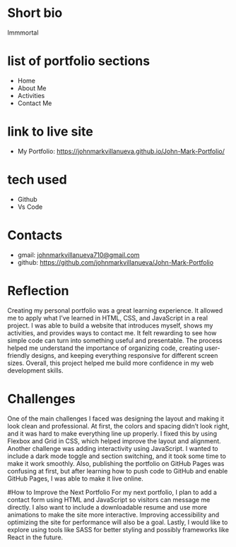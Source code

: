 # Short bio
 Immmortal
# list of portfolio sections
* Home
* About Me
* Activities
* Contact Me
  
# link to live site
* My Portfolio: https://johnmarkvillanueva.github.io/John-Mark-Portfolio/

# tech used
* Github
* Vs Code

# Contacts
* gmail: johnmarkvillanueva710@gmail.com
* github: https://github.com/johnmarkvillanueva/John-Mark-Portfolio


# Reflection 
Creating my personal portfolio was a great learning experience. It allowed me to apply what I’ve learned in HTML, CSS, and JavaScript in a real project. I was able to build a website that introduces myself, shows my activities, and provides ways to contact me. It felt rewarding to see how simple code can turn into something useful and presentable. The process helped me understand the importance of organizing code, creating user-friendly designs, and keeping everything responsive for different screen sizes. Overall, this project helped me build more confidence in my web development skills.

# Challenges
One of the main challenges I faced was designing the layout and making it look clean and professional. At first, the colors and spacing didn’t look right, and it was hard to make everything line up properly. I fixed this by using Flexbox and Grid in CSS, which helped improve the layout and alignment. Another challenge was adding interactivity using JavaScript. I wanted to include a dark mode toggle and section switching, and it took some time to make it work smoothly. Also, publishing the portfolio on GitHub Pages was confusing at first, but after learning how to push code to GitHub and enable GitHub Pages, I was able to make it live online.

#How to Improve the Next Portfolio
For my next portfolio, I plan to add a contact form using HTML and JavaScript so visitors can message me directly. I also want to include a downloadable resume and use more animations to make the site more interactive. Improving accessibility and optimizing the site for performance will also be a goal. Lastly, I would like to explore using tools like SASS for better styling and possibly frameworks like React in the future.
